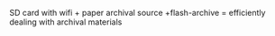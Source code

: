 SD card with wifi + paper archival source +flash-archive = efficiently dealing with archival materials
